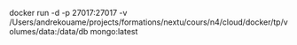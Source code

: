 docker run -d -p 27017:27017 
 -v /Users/andrekouame/projects/formations/nextu/cours/n4/cloud/docker/tp/volumes/data:/data/db
mongo:latest